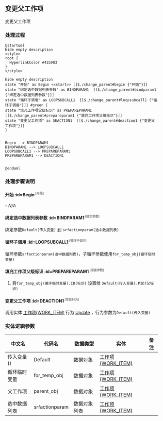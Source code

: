 ## 变更父工作项 <!-- {docsify-ignore-all} -->

   变更父工作项

### 处理过程

```plantuml
@startuml
hide empty description
<style>
root {
  HyperlinkColor #42b983
}
</style>

hide empty description
state "开始" as Begin <<start>> [[$./change_parent#begin {"开始"}]]
state "绑定选中数据列表参数" as BINDPARAM1  [[$./change_parent#bindparam1 {"绑定选中数据列表参数"}]]
state "循环子调用" as LOOPSUBCALL1  [[$./change_parent#loopsubcall1 {"循环子调用"}]] #green {
state "填充工作项父级标识" as PREPAREPARAM1  [[$./change_parent#prepareparam1 {"填充工作项父级标识"}]]
state "变更父工作项" as DEACTION1  [[$./change_parent#deaction1 {"变更父工作项"}]]
}


Begin --> BINDPARAM1
BINDPARAM1 --> LOOPSUBCALL1
LOOPSUBCALL1 --> PREPAREPARAM1
PREPAREPARAM1 --> DEACTION1


@enduml
```


### 处理步骤说明

#### 开始 :id=Begin<sup class="footnote-symbol"> <font color=gray size=1>[开始]</font></sup>



*- N/A*
#### 绑定选中数据列表参数 :id=BINDPARAM1<sup class="footnote-symbol"> <font color=gray size=1>[绑定参数]</font></sup>



绑定参数`Default(传入变量)` 到 `srfactionparam(选中数据列表)`
#### 循环子调用 :id=LOOPSUBCALL1<sup class="footnote-symbol"> <font color=gray size=1>[循环子调用]</font></sup>



循环参数`srfactionparam(选中数据列表)`，子循环参数使用`for_temp_obj(循环临时变量)`
#### 填充工作项父级标识 :id=PREPAREPARAM1<sup class="footnote-symbol"> <font color=gray size=1>[准备参数]</font></sup>



1. 将`for_temp_obj(循环临时变量).ID(标识)` 设置给  `Default(传入变量).PID(父标识)`

#### 变更父工作项 :id=DEACTION1<sup class="footnote-symbol"> <font color=gray size=1>[实体行为]</font></sup>



调用实体 [工作项(WORK_ITEM)](module/ProjMgmt/work_item.md) 行为 [Update](module/ProjMgmt/work_item#行为) ，行为参数为`Default(传入变量)`



### 实体逻辑参数

|    中文名   |    代码名    |  数据类型    |  实体   |备注 |
| --------| --------| -------- | -------- | --------   |
|传入变量(<i class="fa fa-check"/></i>)|Default|数据对象|[工作项(WORK_ITEM)](module/ProjMgmt/work_item.md)||
|循环临时变量|for_temp_obj|数据对象|[工作项(WORK_ITEM)](module/ProjMgmt/work_item.md)||
|父工作项|parent_obj|数据对象|[工作项(WORK_ITEM)](module/ProjMgmt/work_item.md)||
|选中数据列表|srfactionparam|数据对象列表|[工作项(WORK_ITEM)](module/ProjMgmt/work_item.md)||

